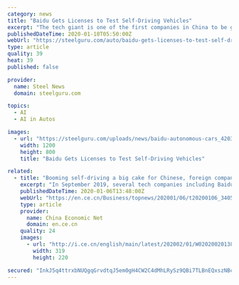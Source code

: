 ```yaml
---
category: news
title: "Baidu Gets Licenses to Test Self-Driving Vehicles"
excerpt: "The tech giant is one of the first companies in China to be given green lights to self-driving cars for carrying passengers on Beijing’s roads. Up to now, Baidu Apollo has obtained 120 such ..."
publishedDateTime: 2020-01-10T05:50:00Z
webUrl: "https://steelguru.com/auto/baidu-gets-licenses-to-test-self-driving-vehicles/554691"
type: article
quality: 39
heat: 39
published: false

provider:
  name: Steel News
  domain: steelguru.com

topics:
  - AI
  - AI in Autos

images:
  - url: "https://steelguru.com/uploads/news/baidu-autonomous-cars_42031.jpg"
    width: 1200
    height: 800
    title: "Baidu Gets Licenses to Test Self-Driving Vehicles"

related:
  - title: "Booming self-driving a big cake for Chinese, foreign companies"
    excerpt: "In September 2019, several tech companies including Baidu obtained a commercial license for self-driving vehicles issued by Wuhan's transportation department, followed by Beijing which issued 40 license plates for Baidu's autonomous cars carrying ..."
    publishedDateTime: 2020-01-06T13:48:00Z
    webUrl: "https://en.ce.cn/Business/topnews/202001/06/t20200106_34055142.shtml"
    type: article
    provider:
      name: China Economic Net
      domain: en.ce.cn
    quality: 24
    images:
      - url: "http://i.ce.cn/english/main/latest/202002/01/W020200201381229616296.jpg"
        width: 319
        height: 220

secured: "InkJ5q4ttrxbNUQgqGrvdtqJ5em0gH4CW2C4dMhLRySz9QBi7TLBnEQxszNBcQOx79ps2CMpWbYG9/TG846QGhZxWcLH+rcoNyJzEjU1158b/4FYK8zgmTlY0rbsKS39FEyWCFD46jpI6Npzcf5uHOS69kO3yizN5YgiB53PFRsureoc/KPES1UaNqonlfTc5gKIcH66C+AcNvEwaUztb9cJ7WW/iskLWtOyldHwkkocO7mQeU9dXcajcukE8pNXr7wB1hj5a08R20tU1uNzM9KL0zEeJTUuGcNv7rD7/PlAPLaDwL6x2bvn3DTcPc97;QJ4ISYceBB2bssQbBNEj3w=="
---
```


